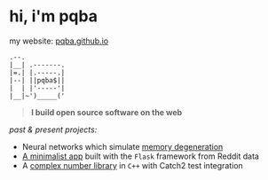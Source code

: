 #  hi, i'm pqba

my website: [pqba.github.io](pqba.github.io) 

```
.--.     
|__| .-------.
|=.| |.-----.|
|--| ||pqba$||
|  | |'-----'|
|__|~')_____('
```
> **I build open source software on the web**

*past & present projects:*
- Neural networks which simulate [memory degeneration](https://paperswithcode.com/method/memory-network)
- [A minimalist app](https://github.com/pqba/Ladle) built with the `Flask` framework from Reddit data
- A [complex number library](https://github.com/pqba/ComplexLibrary) in `C++` with Catch2 test integration
